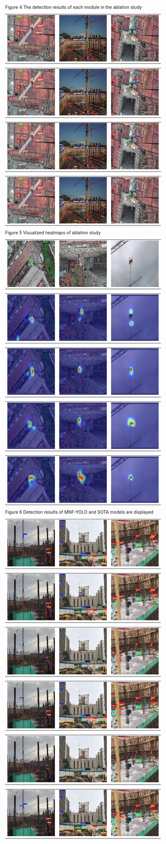 Figure 4 The detection results of each module in the ablation study
<table>
<tr>
<td><img src="https://github.com/GeRongGang/MNF-YOLO/raw/main/image8.jpeg" width="200" height="150" border="0"></td>
<td><img src="https://github.com/GeRongGang/MNF-YOLO/raw/main/image9.jpeg" width="200" height="150" border="0"></td>
<td><img src="https://github.com/GeRongGang/MNF-YOLO/raw/main/image10.jpeg" width="200" height="150" border="0"></td>
</tr></table>

<table>
<tr>
<td><img src="https://github.com/GeRongGang/MNF-YOLO/raw/main/image11.jpeg" width="200" height="150" border="0"></td>
<td><img src="https://github.com/GeRongGang/MNF-YOLO/raw/main/image12.jpeg" width="200" height="150" border="0"></td>
<td><img src="https://github.com/GeRongGang/MNF-YOLO/raw/main/image13.jpeg" width="200" height="150" border="0"></td>
</tr></table>

<table>
<tr>
<td><img src="https://github.com/GeRongGang/MNF-YOLO/raw/main/image14.jpeg" width="200" height="150" border="0"></td>
<td><img src="https://github.com/GeRongGang/MNF-YOLO/raw/main/image15.jpeg" width="200" height="150" border="0"></td>
<td><img src="https://github.com/GeRongGang/MNF-YOLO/raw/main/image16.jpeg" width="200" height="150" border="0"></td>
</tr></table>

<table>
<tr>
<td><img src="https://github.com/GeRongGang/MNF-YOLO/raw/main/image17.jpeg" width="200" height="150" border="0"></td>
<td><img src="https://github.com/GeRongGang/MNF-YOLO/raw/main/image18.jpeg" width="200" height="150" border="0"></td>
<td><img src="https://github.com/GeRongGang/MNF-YOLO/raw/main/image19.jpeg" width="200" height="150" border="0"></td>
</tr></table>


Figure 5 Visualized heatmaps of ablation study
<table>
<tr>
<td><img src="https://github.com/GeRongGang/MNF-YOLO/raw/main/image20.jpeg" width="200" height="150" border="0"></td>
<td><img src="https://github.com/GeRongGang/MNF-YOLO/raw/main/image21.jpeg" width="200" height="150" border="0"></td>
<td><img src="https://github.com/GeRongGang/MNF-YOLO/raw/main/image22.jpeg" width="200" height="150" border="0"></td>
</tr></table>

<table>
<tr>
<td><img src="https://github.com/GeRongGang/MNF-YOLO/raw/main/image23.jpeg" width="200" height="150" border="0"></td>
<td><img src="https://github.com/GeRongGang/MNF-YOLO/raw/main/image24.jpeg" width="200" height="150" border="0"></td>
<td><img src="https://github.com/GeRongGang/MNF-YOLO/raw/main/image25.jpeg" width="200" height="150" border="0"></td>
</tr></table>

<table>
<tr>
<td><img src="https://github.com/GeRongGang/MNF-YOLO/raw/main/image26.jpeg" width="200" height="150" border="0"></td>
<td><img src="https://github.com/GeRongGang/MNF-YOLO/raw/main/image27.jpeg" width="200" height="150" border="0"></td>
<td><img src="https://github.com/GeRongGang/MNF-YOLO/raw/main/image28.jpeg" width="200" height="150" border="0"></td>
</tr></table>

<table>
<tr>
<td><img src="https://github.com/GeRongGang/MNF-YOLO/raw/main/image29.jpeg" width="200" height="150" border="0"></td>
<td><img src="https://github.com/GeRongGang/MNF-YOLO/raw/main/image30.jpeg" width="200" height="150" border="0"></td>
<td><img src="https://github.com/GeRongGang/MNF-YOLO/raw/main/image31.jpeg" width="200" height="150" border="0"></td>
</tr></table>

<table>
<tr>
<td><img src="https://github.com/GeRongGang/MNF-YOLO/raw/main/image32.jpeg" width="200" height="150" border="0"></td>
<td><img src="https://github.com/GeRongGang/MNF-YOLO/raw/main/image33.jpeg" width="200" height="150" border="0"></td>
<td><img src="https://github.com/GeRongGang/MNF-YOLO/raw/main/image34.jpeg" width="200" height="150" border="0"></td>
</tr></table>

Figure 6 Detection results of MNF-YOLO and SOTA models are displayed

<table>
<tr>
<td><img src="https://github.com/GeRongGang/MNF-YOLO/raw/main/image35.jpeg" width="200" height="150" border="0"></td>
<td><img src="https://github.com/GeRongGang/MNF-YOLO/raw/main/image36.jpeg" width="200" height="150" border="0"></td>
<td><img src="https://github.com/GeRongGang/MNF-YOLO/raw/main/image37.jpeg" width="200" height="150" border="0"></td>
</tr></table>

<table>
<tr>
<td><img src="https://github.com/GeRongGang/MNF-YOLO/raw/main/image38.jpeg" width="200" height="150" border="0"></td>
<td><img src="https://github.com/GeRongGang/MNF-YOLO/raw/main/image39.jpeg" width="200" height="150" border="0"></td>
<td><img src="https://github.com/GeRongGang/MNF-YOLO/raw/main/image40.jpeg" width="200" height="150" border="0"></td>
</tr></table>

<table>
<tr>
<td><img src="https://github.com/GeRongGang/MNF-YOLO/raw/main/image41.jpeg" width="200" height="150" border="0"></td>
<td><img src="https://github.com/GeRongGang/MNF-YOLO/raw/main/image42.jpeg" width="200" height="150" border="0"></td>
<td><img src="https://github.com/GeRongGang/MNF-YOLO/raw/main/image43.jpeg" width="200" height="150" border="0"></td>
</tr></table>

<table>
<tr>
<td><img src="https://github.com/GeRongGang/MNF-YOLO/raw/main/image44.jpeg" width="200" height="150" border="0"></td>
<td><img src="https://github.com/GeRongGang/MNF-YOLO/raw/main/image45.jpeg" width="200" height="150" border="0"></td>
<td><img src="https://github.com/GeRongGang/MNF-YOLO/raw/main/image46.jpeg" width="200" height="150" border="0"></td>
</tr></table>

<table>
<tr>
<td><img src="https://github.com/GeRongGang/MNF-YOLO/raw/main/image47.jpeg" width="200" height="150" border="0"></td>
<td><img src="https://github.com/GeRongGang/MNF-YOLO/raw/main/image48.jpeg" width="200" height="150" border="0"></td>
<td><img src="https://github.com/GeRongGang/MNF-YOLO/raw/main/image49.jpeg" width="200" height="150" border="0"></td>
</tr></table>

<table>
<tr>
<td><img src="https://github.com/GeRongGang/MNF-YOLO/raw/main/image50.jpeg" width="200" height="150" border="0"></td>
<td><img src="https://github.com/GeRongGang/MNF-YOLO/raw/main/image51.jpeg" width="200" height="150" border="0"></td>
<td><img src="https://github.com/GeRongGang/MNF-YOLO/raw/main/image52.jpeg" width="200" height="150" border="0"></td>
</tr></table>








